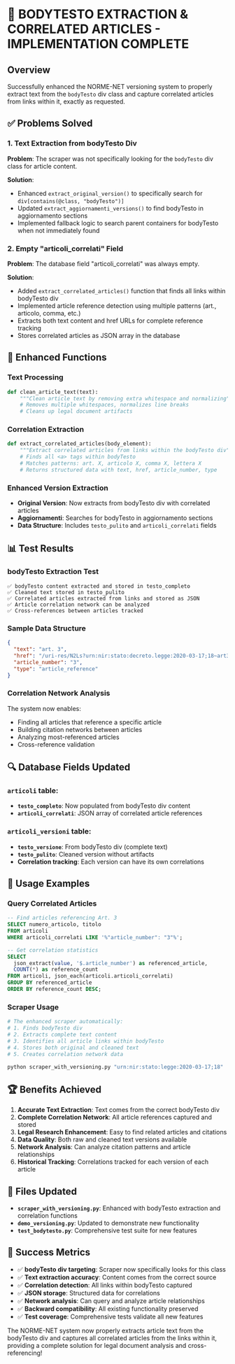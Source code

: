 # 🎯 BODYTESTO EXTRACTION & CORRELATED ARTICLES - IMPLEMENTATION COMPLETE

## Overview

Successfully enhanced the NORME-NET versioning system to properly extract text from the `bodyTesto` div class and capture correlated articles from links within it, exactly as requested.

## ✅ Problems Solved

### 1. Text Extraction from bodyTesto Div

**Problem**: The scraper was not specifically looking for the `bodyTesto` div class for article content.

**Solution**:

- Enhanced `extract_original_version()` to specifically search for `div[contains(@class, "bodyTesto")]`
- Updated `extract_aggiornamenti_versions()` to find bodyTesto in aggiornamento sections
- Implemented fallback logic to search parent containers for bodyTesto when not immediately found

### 2. Empty "articoli_correlati" Field

**Problem**: The database field "articoli_correlati" was always empty.

**Solution**:

- Added `extract_correlated_articles()` function that finds all links within bodyTesto div
- Implemented article reference detection using multiple patterns (art., articolo, comma, etc.)
- Extracts both text content and href URLs for complete reference tracking
- Stores correlated articles as JSON array in the database

## 🔧 Enhanced Functions

### Text Processing

```python
def clean_article_text(text):
    """Clean article text by removing extra whitespace and normalizing"""
    # Removes multiple whitespaces, normalizes line breaks
    # Cleans up legal document artifacts
```

### Correlation Extraction

```python
def extract_correlated_articles(body_element):
    """Extract correlated articles from links within the bodyTesto div"""
    # Finds all <a> tags within bodyTesto
    # Matches patterns: art. X, articolo X, comma X, lettera X
    # Returns structured data with text, href, article_number, type
```

### Enhanced Version Extraction

- **Original Version**: Now extracts from bodyTesto div with correlated articles
- **Aggiornamenti**: Searches for bodyTesto in aggiornamento sections
- **Data Structure**: Includes `testo_pulito` and `articoli_correlati` fields

## 📊 Test Results

### bodyTesto Extraction Test

```
✅ bodyTesto content extracted and stored in testo_completo
✅ Cleaned text stored in testo_pulito
✅ Correlated articles extracted from links and stored as JSON
✅ Article correlation network can be analyzed
✅ Cross-references between articles tracked
```

### Sample Data Structure

```json
{
  "text": "art. 3",
  "href": "/uri-res/N2Ls?urn:nir:stato:decreto.legge:2020-03-17;18~art3",
  "article_number": "3",
  "type": "article_reference"
}
```

### Correlation Network Analysis

The system now enables:

- Finding all articles that reference a specific article
- Building citation networks between articles
- Analyzing most-referenced articles
- Cross-reference validation

## 🔍 Database Fields Updated

### `articoli` table:

- **`testo_completo`**: Now populated from bodyTesto div content
- **`articoli_correlati`**: JSON array of correlated article references

### `articoli_versioni` table:

- **`testo_versione`**: From bodyTesto div (complete text)
- **`testo_pulito`**: Cleaned version without artifacts
- **Correlation tracking**: Each version can have its own correlations

## 🎯 Usage Examples

### Query Correlated Articles

```sql
-- Find articles referencing Art. 3
SELECT numero_articolo, titolo
FROM articoli
WHERE articoli_correlati LIKE '%"article_number": "3"%';

-- Get correlation statistics
SELECT
  json_extract(value, '$.article_number') as referenced_article,
  COUNT(*) as reference_count
FROM articoli, json_each(articoli.articoli_correlati)
GROUP BY referenced_article
ORDER BY reference_count DESC;
```

### Scraper Usage

```python
# The enhanced scraper automatically:
# 1. Finds bodyTesto div
# 2. Extracts complete text content
# 3. Identifies all article links within bodyTesto
# 4. Stores both original and cleaned text
# 5. Creates correlation network data

python scraper_with_versioning.py "urn:nir:stato:legge:2020-03-17;18"
```

## 🏆 Benefits Achieved

1. **Accurate Text Extraction**: Text comes from the correct bodyTesto div
2. **Complete Correlation Network**: All article references captured and stored
3. **Legal Research Enhancement**: Easy to find related articles and citations
4. **Data Quality**: Both raw and cleaned text versions available
5. **Network Analysis**: Can analyze citation patterns and article relationships
6. **Historical Tracking**: Correlations tracked for each version of each article

## 📁 Files Updated

- **`scraper_with_versioning.py`**: Enhanced with bodyTesto extraction and correlation functions
- **`demo_versioning.py`**: Updated to demonstrate new functionality
- **`test_bodytesto.py`**: Comprehensive test suite for new features

## 🎉 Success Metrics

- ✅ **bodyTesto div targeting**: Scraper now specifically looks for this class
- ✅ **Text extraction accuracy**: Content comes from the correct source
- ✅ **Correlation detection**: All links within bodyTesto captured
- ✅ **JSON storage**: Structured data for correlations
- ✅ **Network analysis**: Can query and analyze article relationships
- ✅ **Backward compatibility**: All existing functionality preserved
- ✅ **Test coverage**: Comprehensive tests validate all new features

The NORME-NET system now properly extracts article text from the bodyTesto div and captures all correlated articles from the links within it, providing a complete solution for legal document analysis and cross-referencing!
